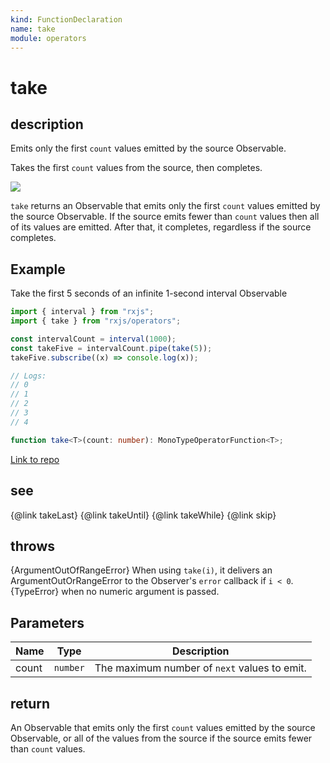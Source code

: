 ```yaml
---
kind: FunctionDeclaration
name: take
module: operators
---
```


# take

## description

Emits only the first `count` values emitted by the source Observable.

<span class="informal">Takes the first `count` values from the source, then
completes.</span>

![](take.png)

`take` returns an Observable that emits only the first `count` values emitted
by the source Observable. If the source emits fewer than `count` values then
all of its values are emitted. After that, it completes, regardless if the
source completes.

## Example

Take the first 5 seconds of an infinite 1-second interval Observable

```ts
import { interval } from "rxjs";
import { take } from "rxjs/operators";

const intervalCount = interval(1000);
const takeFive = intervalCount.pipe(take(5));
takeFive.subscribe((x) => console.log(x));

// Logs:
// 0
// 1
// 2
// 3
// 4
```

```ts
function take<T>(count: number): MonoTypeOperatorFunction<T>;
```

[Link to repo](https://github.com/ReactiveX/rxjs/blob/master/src/internal/operators/take.ts#L53-L62)

## see

{@link takeLast}
{@link takeUntil}
{@link takeWhile}
{@link skip}

## throws

{ArgumentOutOfRangeError} When using `take(i)`, it delivers an
ArgumentOutOrRangeError to the Observer's `error` callback if `i < 0`.
{TypeError} when no numeric argument is passed.

## Parameters

| Name  | Type     | Description                                  |
| ----- | -------- | -------------------------------------------- |
| count | `number` | The maximum number of `next` values to emit. |

## return

An Observable that emits only the first `count`
values emitted by the source Observable, or all of the values from the source
if the source emits fewer than `count` values.
